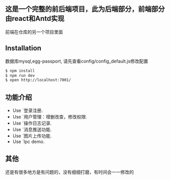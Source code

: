 ## 这是一个完整的前后端项目，此为后端部分，前端部分由react和Antd实现

前端在仓库的另一个项目里面

## Installation

数据库mysql,egg-passport, 请先查看config/config_default.js修改配置

```bash
$ npm install
$ npm run dev
$ open http://localhost:7001/
```

## 功能介绍

- Use `登录注册.
- Use `用户管理：增删改查，修改权限.
- Use `操作日志记录.
- Use `消息推送功能.
- Use `图片上传功能.
- Use `Ipc demo.

## 其他

还是有很多地方是有问题的，没有细细打磨，有时间会一一修改的
